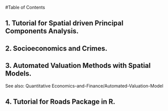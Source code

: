 #Table of Contents

## 1. Tutorial for Spatial driven Principal Components Analysis.

## 2. Socioeconomics and Crimes.

## 3. Automated Valuation Methods with Spatial Models.

  See also: Quantitative Economics-and-Finance/Automated-Valuation-Model


## 4. Tutorial for Roads Package in R.
